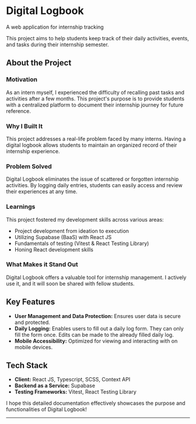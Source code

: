 # Digital Logbook
A web application for internship tracking

This project aims to help students keep track of their daily activities, events, and tasks during their internship semester.

## About the Project

### Motivation
As an intern myself, I experienced the difficulty of recalling past tasks and activities after a few months. This project's purpose is to provide students with a centralized platform to document their internship journey for future reference.

### Why I Built It
This project addresses a real-life problem faced by many interns. Having a digital logbook allows students to maintain an organized record of their internship experience.

### Problem Solved
Digital Logbook eliminates the issue of scattered or forgotten internship activities. By logging daily entries, students can easily access and review their experiences at any time.

### Learnings
This project fostered my development skills across various areas:

- Project development from ideation to execution
- Utilizing Supabase (BaaS) with React JS
- Fundamentals of testing (Vitest & React Testing Library)
- Honing React development skills

### What Makes it Stand Out
Digital Logbook offers a valuable tool for internship management. I actively use it, and it will soon be shared with fellow students.

## Key Features
- **User Management and Data Protection:** Ensures user data is secure and protected.
- **Daily Logging:** Enables users to fill out a daily log form. They can only fill the form once. Edits can be made to the already filled daily log.
- **Mobile Accessibility:** Optimized for viewing and interacting with on mobile devices.

## Tech Stack
- **Client:** React JS, Typescript, SCSS, Context API
- **Backend as a Service:** Supabase
- **Testing Frameworks:** Vitest, React Testing Library
 

I hope this detailed documentation effectively showcases the purpose and functionalities of Digital Logbook!
****
